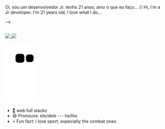 Oi, sou um desenvolvedor Jr. tenho 21 anos, amo o que eu faço... // Hi, I'm a Jr developer. I'm 21 years old, I love what I do...


   -->

</div>
  
  ##
 
<div> 
  <a href="https://instagram.com/victor.bravoag" target="_blank"><img src="https://img.shields.io/badge/-Instagram-%23E4405F?style=for-the-badge&logo=instagram&logoColor=white" target="_blank">
  <a href="https://www.linkedin.com/in/victor-santos-886005180" target="_blank"><img src="https://img.shields.io/badge/-LinkedIn-%230077B5?style=for-the-badge&logo=linkedin&logoColor=white" target="_blank"></a> 
 
  ![Snake animation](https://github.com/rafaballerini/rafaballerini/blob/output/github-contribution-grid-snake.svg)


</div>






- 🌱 web full stackz
- 😄 Pronouns: ele/dele --- he/his
- ⚡ Fun fact: i love sport, 
especially the combat ones
